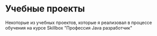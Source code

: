 # Учебные проекты
Некоторые из учебных проектов, которые я реализовал в процессе обучения на курсе Skillbox "Профессия Java разработчик"
